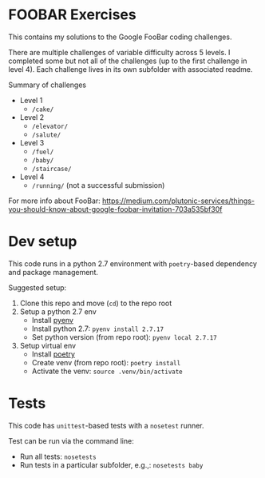 FOOBAR Exercises
================

This contains my solutions to the Google FooBar coding challenges.

There are multiple challenges of variable difficulty across 5 levels. I completed 
some but not all of the challenges (up to the first challenge in level 4). 
Each challenge lives in its own subfolder with associated readme.

Summary of challenges
- Level 1
    - `/cake/`
- Level 2
    - `/elevator/`
    - `/salute/`
- Level 3
    - `/fuel/`
    - `/baby/`
    - `/staircase/`
- Level 4
    - `/running/` (not a successful submission)

For more info about FooBar:
https://medium.com/plutonic-services/things-you-should-know-about-google-foobar-invitation-703a535bf30f


# Dev setup

This code runs in a python 2.7 environment with `poetry`-based dependency and package management. 
 

Suggested setup:
1. Clone this repo and move (`cd`) to the repo root
1. Setup a python 2.7 env
    - Install [pyenv](https://github.com/pyenv/pyenv)
    - Install python 2.7: `pyenv install 2.7.17`
    - Set python version (from repo root): `pyenv local 2.7.17`
1. Setup virtual env 
    - Install [poetry](https://python-poetry.org/)
    - Create venv (from repo root): `poetry install`
    - Activate the venv: `source .venv/bin/activate`

# Tests

This code has `unittest`-based tests with a `nosetest` runner.

Test can be run via the command line:
- Run all tests: `nosetests`
- Run tests in a particular subfolder, e.g.,: `nosetests baby`
